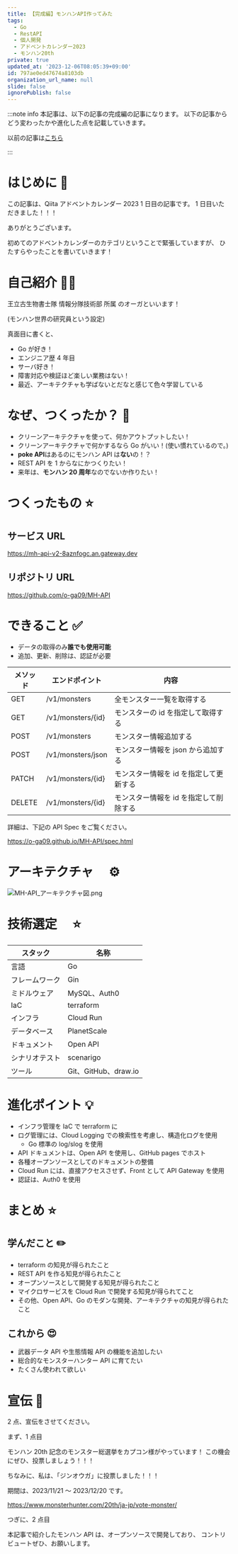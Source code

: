 ```yaml
---
title: 【完成編】モンハンAPI作ってみた
tags:
  - Go
  - RestAPI
  - 個人開発
  - アドベントカレンダー2023
  - モンハン20th
private: true
updated_at: '2023-12-06T08:05:39+09:00'
id: 797ae0ed47674a8103db
organization_url_name: null
slide: false
ignorePublish: false
---
```


:::note info
本記事は、以下の記事の完成編の記事になります。
以下の記事からどう変わったかや進化した点を記載していきます。

以前の記事は[こちら](https://zenn.dev/o_ga/articles/53d9e7c2ba7466)

:::

# はじめに 🎉

この記事は、Qiita アドベントカレンダー 2023 1 日目の記事です。
1 日目いただきました！！！

ありがとうございます。

初めてのアドベントカレンダーのカテゴリということで緊張していますが、
ひたすらやったことを書いていきます！

# 自己紹介 👨‍💻

王立古生物書士隊 情報分隊技術部 所属 のオーガといいます！

(モンハン世界の研究員という設定)

真面目に書くと、

- Go が好き！
- エンジニア歴 4 年目
- サーバ好き！
- 障害対応や検証ほど楽しい業務はない！
- 最近、アーキテクチャも学ばないとだなと感じて色々学習している

# なぜ、つくったか？ 🤔

- クリーンアーキテクチャを使って、何かアウトプットしたい！
- クリーンアーキテクチャで何かするなら Go がいい！(使い慣れているので。)
- **poke API**はあるのにモンハン API は**ない**の！？
- REST API を 1 からなにかつくりたい！
- 来年は、**モンハン 20 周年**なのでないか作りたい！

# つくったもの ⭐️

## サービス URL

https://mh-api-v2-8aznfogc.an.gateway.dev

## リポジトリ URL

https://github.com/o-ga09/MH-API

# できること ✅

- データの取得のみ**誰でも使用可能**
- 追加、更新、削除は、認証が必要

| メソッド | エンドポイント    | 内容                                   |
| -------- | ----------------- | -------------------------------------- |
| GET      | /v1/monsters      | 全モンスター一覧を取得する             |
| GET      | /v1/monsters/{id} | モンスターの id を指定して取得する     |
| POST     | /v1/monsters      | モンスター情報追加する                 |
| POST     | /v1/monsters/json | モンスター情報を json から追加する     |
| PATCH    | /v1/monsters/{id} | モンスター情報を id を指定して更新する |
| DELETE   | /v1/monsters/{id} | モンスター情報を id を指定して削除する |

詳細は、下記の API Spec をご覧ください。

https://o-ga09.github.io/MH-API/spec.html

# アーキテクチャ　 ⚙️

![MH-API_アーキテクチャ図.png](https://qiita-image-store.s3.ap-northeast-1.amazonaws.com/0/1312905/ef3a8768-8844-c511-3a78-3b0b78d5da0a.png)

# 技術選定　 ⭐️

| スタック       | 名称                 |
| -------------- | -------------------- |
| 言語           | Go                   |
| フレームワーク | Gin                  |
| ミドルウェア   | MySQL、Auth0         |
| IaC            | terraform            |
| インフラ       | Cloud Run            |
| データベース   | PlanetScale          |
| ドキュメント   | Open API             |
| シナリオテスト | scenarigo            |
| ツール         | Git、GitHub、draw.io |

# 進化ポイント 💡

- インフラ管理を IaC で terraform に
- ログ管理には、Cloud Logging での検索性を考慮し、構造化ログを使用
  - Go 標準の log/slog を使用
- API ドキュメントは、Open API を使用し、GitHub pages でホスト
- 各種オープンソースとしてのドキュメントの整備
- Cloud Run には、直接アクセスさせず、Front として API Gateway を使用
- 認証は、Auth0 を使用

# まとめ ⭐️

## 学んだこと ✏️

- terraform の知見が得られたこと
- REST API を作る知見が得られたこと
- オープンソースとして開発する知見が得られたこと
- マイクロサービスを Cloud Run で開発する知見が得られてこと
- その他、Open API、Go のモダンな開発、アーキテクチャの知見が得られたこと

## これから 😍

- 武器データ API や生態情報 API の機能を追加したい
- 総合的なモンスターハンター API に育てたい
- たくさん使われて欲しい

# 宣伝 🎉

2 点、宣伝をさせてください。

まず、1 点目

モンハン 20th 記念のモンスター総選挙をカプコン様がやっています！
この機会にぜひ、投票しましょう！！！

ちなみに、私は、「ジンオウガ」に投票しました！！！

期間は、2023/11/21 〜 2023/12/20 です。

https://www.monsterhunter.com/20th/ja-jp/vote-monster/

つぎに、2 点目

本記事で紹介したモンハン API は、オープンソースで開発しており、
コントリビュートぜひ、お願いします。
